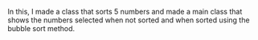 In this, I made a class that sorts 5 numbers and made a main class that shows the numbers selected when not sorted and when sorted using the bubble sort method.